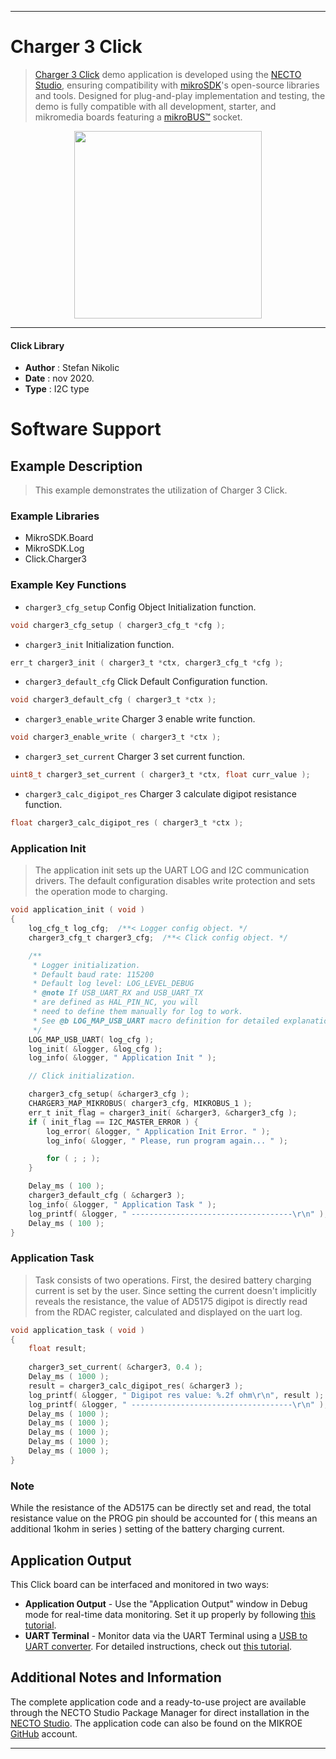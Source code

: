 
---
# Charger 3 Click

> [Charger 3 Click](https://www.mikroe.com/?pid_product=MIKROE-4449) demo application is developed using
the [NECTO Studio](https://www.mikroe.com/necto), ensuring compatibility with [mikroSDK](https://www.mikroe.com/mikrosdk)'s
open-source libraries and tools. Designed for plug-and-play implementation and testing, the demo is fully compatible with
all development, starter, and mikromedia boards featuring a [mikroBUS&trade;](https://www.mikroe.com/mikrobus) socket.

<p align="center">
  <img src="https://www.mikroe.com/?pid_product=MIKROE-4449&image=1" height=300px>
</p>

---

#### Click Library

- **Author**        : Stefan Nikolic
- **Date**          : nov 2020.
- **Type**          : I2C type

# Software Support

## Example Description

> This example demonstrates the utilization of Charger 3 Click.

### Example Libraries

- MikroSDK.Board
- MikroSDK.Log
- Click.Charger3

### Example Key Functions

- `charger3_cfg_setup` Config Object Initialization function.
```c
void charger3_cfg_setup ( charger3_cfg_t *cfg );
```

- `charger3_init` Initialization function.
```c
err_t charger3_init ( charger3_t *ctx, charger3_cfg_t *cfg );
```

- `charger3_default_cfg` Click Default Configuration function.
```c
void charger3_default_cfg ( charger3_t *ctx );
```

- `charger3_enable_write` Charger 3 enable write function.
```c
void charger3_enable_write ( charger3_t *ctx );
```

- `charger3_set_current` Charger 3 set current function.
```c
uint8_t charger3_set_current ( charger3_t *ctx, float curr_value );
```

- `charger3_calc_digipot_res` Charger 3 calculate digipot resistance function.
```c
float charger3_calc_digipot_res ( charger3_t *ctx );
```

### Application Init

> The application init sets up the UART LOG and I2C communication
drivers. The default configuration disables write protection
and sets the operation mode to charging.

```c
void application_init ( void ) 
{
    log_cfg_t log_cfg;  /**< Logger config object. */
    charger3_cfg_t charger3_cfg;  /**< Click config object. */

    /** 
     * Logger initialization.
     * Default baud rate: 115200
     * Default log level: LOG_LEVEL_DEBUG
     * @note If USB_UART_RX and USB_UART_TX 
     * are defined as HAL_PIN_NC, you will 
     * need to define them manually for log to work. 
     * See @b LOG_MAP_USB_UART macro definition for detailed explanation.
     */
    LOG_MAP_USB_UART( log_cfg );
    log_init( &logger, &log_cfg );
    log_info( &logger, " Application Init " );

    // Click initialization.

    charger3_cfg_setup( &charger3_cfg );
    CHARGER3_MAP_MIKROBUS( charger3_cfg, MIKROBUS_1 );
    err_t init_flag = charger3_init( &charger3, &charger3_cfg );
    if ( init_flag == I2C_MASTER_ERROR ) {
        log_error( &logger, " Application Init Error. " );
        log_info( &logger, " Please, run program again... " );

        for ( ; ; );
    }

    Delay_ms ( 100 );
    charger3_default_cfg ( &charger3 );
    log_info( &logger, " Application Task " );
    log_printf( &logger, " ------------------------------------\r\n" );
    Delay_ms ( 100 );
}
```

### Application Task

> Task consists of two operations. First, the desired battery
charging current is set by the user. Since setting the current
doesn't implicitly reveals the resistance, the value
of AD5175 digipot is directly read from the RDAC register,
calculated and displayed on the uart log.

```c
void application_task ( void ) 
{
    float result;
    
    charger3_set_current( &charger3, 0.4 );
    Delay_ms ( 1000 );
    result = charger3_calc_digipot_res( &charger3 );
    log_printf( &logger, " Digipot res value: %.2f ohm\r\n", result );
    log_printf( &logger, " ------------------------------------\r\n" );
    Delay_ms ( 1000 );
    Delay_ms ( 1000 );
    Delay_ms ( 1000 );
    Delay_ms ( 1000 );
    Delay_ms ( 1000 );
}
```

### Note

While the resistance of the AD5175 can be directly set and read,
the total resistance value on the PROG pin should be accounted for
( this means an additional 1kohm in series ) setting of the
battery charging current.

## Application Output

This Click board can be interfaced and monitored in two ways:
- **Application Output** - Use the "Application Output" window in Debug mode for real-time data monitoring.
Set it up properly by following [this tutorial](https://www.youtube.com/watch?v=ta5yyk1Woy4).
- **UART Terminal** - Monitor data via the UART Terminal using
a [USB to UART converter](https://www.mikroe.com/click/interface/usb?interface*=uart,uart). For detailed instructions,
check out [this tutorial](https://help.mikroe.com/necto/v2/Getting%20Started/Tools/UARTTerminalTool).

## Additional Notes and Information

The complete application code and a ready-to-use project are available through the NECTO Studio Package Manager for 
direct installation in the [NECTO Studio](https://www.mikroe.com/necto). The application code can also be found on
the MIKROE [GitHub](https://github.com/MikroElektronika/mikrosdk_click_v2) account.

---

